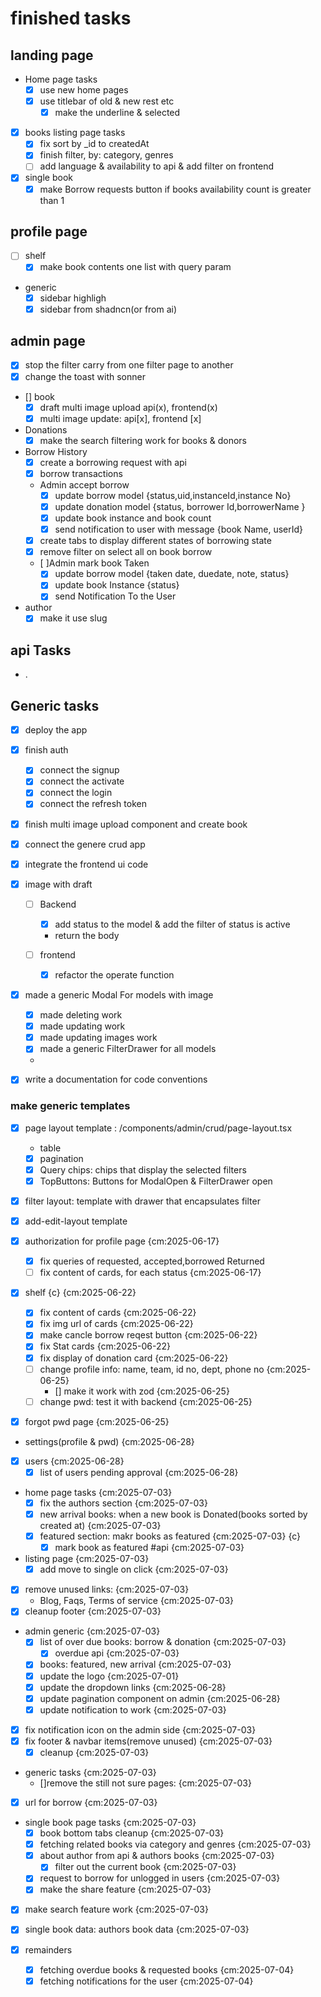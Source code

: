 # finished tasks

## landing page

- Home page tasks
  - [x] use new home pages
  - [x] use titlebar of old & new rest etc
    - [x] make the underline & selected
- [x] books listing page tasks
  - [x] fix sort by _id to createdAt
  - [x] finish filter, by: category, genres
  - [ ] add language & availability to api & add filter on frontend
- [x] single book
  - [x] make Borrow requests button if books availability count is greater than 1

## profile page

- [ ] shelf
  - [x] make book contents one list with query param
- generic
  - [x] sidebar highligh
  - [x] sidebar from shadncn(or from ai)

## admin page

- [x] stop the filter carry from one filter page to another
- [x] change the toast with sonner
- [] book
  - [x] draft multi image upload api(x), frontend(x)
  - [x] multi image update:   api[x], frontend [x]
- Donations
  - [x] make the search filtering work for books & donors
- Borrow History
  - [x] create a borrowing request with api
  - [x] borrow transactions
  - Admin accept borrow
    - [x] update borrow model {status,uid,instanceId,instance No}
    - [x] update donation model {status, borrower Id,borrowerName }
    - [x] update book instance and book count
    - [x] send notification to user with message {book Name, userId}
  - [x] create tabs to display different states of borrowing state
  - [x] remove filter on select all on book borrow
  - [ ]Admin mark book Taken
    - [x] update borrow model {taken date, duedate, note, status}
    - [x] update book Instance {status}
    - [x] send Notification To the User
- author
  - [x] make it use slug

## api Tasks

- .

## Generic tasks

- [x] deploy the app
- [x] finish auth
  - [x] connect the signup
  - [x] connect the activate
  - [x] connect the login
  - [x] connect the refresh token
- [x] finish multi image upload component and create book
- [x] connect the genere crud app
- [x] integrate the frontend ui code
- [x] image with draft
  - [ ] Backend
    - [x] add status to the model & add the filter of status is active
    - return the body

  - [ ] frontend
    - [x] refactor the operate function
- [x] made a generic Modal For models with image
  - [x] made deleting work
  - [x] made updating work
  - [x] made updating images work
  - [x] made a generic FilterDrawer for all models
  -
- [x] write a documentation for code conventions


  
### make generic templates

- [x] page layout template : /components/admin/crud/page-layout.tsx
  - table
  - [x] pagination
  - [x] Query chips: chips that display the selected filters
  - [x] TopButtons: Buttons for ModalOpen & FilterDrawer open
- [x] filter layout: template with drawer that encapsulates filter
- [x] add-edit-layout template
  


- [x] authorization for profile page {cm:2025-06-17}
  - [x] fix queries of requested, accepted,borrowed Returned
  - [ ] fix content of cards, for each status {cm:2025-06-17}
- [x] shelf {c} {cm:2025-06-22}
  - [x] fix content of cards {cm:2025-06-22}
  - [x] fix img url of cards {cm:2025-06-22}
  - [x] make cancle borrow reqest button {cm:2025-06-22}
  - [x] fix Stat cards {cm:2025-06-22}
  - [x] fix display of donation card {cm:2025-06-22}
  - [ ] change profile info: name, team, id no, dept, phone no {cm:2025-06-25}
    - [] make it work with zod {cm:2025-06-25}
  - [ ] change pwd: test it with backend {cm:2025-06-25}
- [x] forgot pwd page {cm:2025-06-25}
- settings(profile & pwd) {cm:2025-06-28}
- [x] users {cm:2025-06-28}
  - [x] list of users pending approval {cm:2025-06-28}
- home page tasks {cm:2025-07-03}
  - [x] fix the authors section {cm:2025-07-03}
  - [x] new arrival books: when a new book is Donated(books sorted by created at) {cm:2025-07-03}
  - [x] featured section: makr books as featured {cm:2025-07-03} {c}
    - [x] mark book as featured #api {cm:2025-07-03}
- listing page {cm:2025-07-03}
  - [x] add move to single on click {cm:2025-07-03}
- [x] remove unused links: {cm:2025-07-03}
  - Blog, Faqs, Terms of service {cm:2025-07-03}
- [x] cleanup footer {cm:2025-07-03}
- admin generic {cm:2025-07-03}
  - [x] list of over due books: borrow & donation {cm:2025-07-03}
    - [x] overdue api {cm:2025-07-03}
  - [x] books: featured, new arrival {cm:2025-07-03}
  - [x] update the logo {cm:2025-07-01}
  - [x] update the dropdown links {cm:2025-06-28}
  - [x] update pagination component on admin {cm:2025-06-28}
  - [x] update notification to work {cm:2025-07-03}
- [x] fix notification icon on the admin side {cm:2025-07-03}
- [x] fix footer & navbar items(remove unused) {cm:2025-07-03}
  - [x] cleanup {cm:2025-07-03}
- generic tasks {cm:2025-07-03}
  - []remove the still not sure pages: {cm:2025-07-03}
- [x] url for borrow {cm:2025-07-03}
- single book page tasks {cm:2025-07-03}
  - [x] book bottom tabs cleanup {cm:2025-07-03}
  - [x] fetching related books via category and genres {cm:2025-07-03}
  - [x] about author from api & authors books {cm:2025-07-03}
    - [x] filter out the current book {cm:2025-07-03}
  - [x] request to borrow for unlogged in users {cm:2025-07-03}
  - [x] make the share feature {cm:2025-07-03}
- [x] make search feature work {cm:2025-07-03}
- [x] single book data: authors book data {cm:2025-07-03}

- [x] remainders
  - [x] fetching overdue books & requested books {cm:2025-07-04}
  - [x] fetching notifications for the user {cm:2025-07-04}